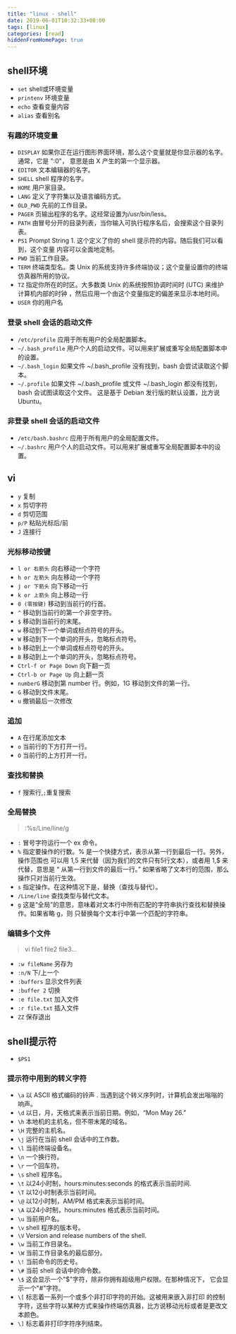 ```yaml
---
title: "linux - shell"
date: 2019-06-01T10:32:33+08:00
tags: [linux]
categories: [read]
hiddenFromHomePage: true
---
```


## shell环境
- `set` shell或环境变量
- `printenv` 环境变量
- `echo` 查看变量内容
- `alias` 查看别名

### 有趣的环境变量
- `DISPLAY` 如果你正在运行图形界面环境，那么这个变量就是你显示器的名字。通常，它是 ":0"， 意思是由 X 产生的第一个显示器。
- `EDITOR` 文本编辑器的名字。
- `SHELL` shell 程序的名字。
- `HOME` 用户家目录。
- `LANG` 定义了字符集以及语言编码方式。
- `OLD_PWD` 先前的工作目录。
- `PAGER` 页输出程序的名字。这经常设置为/usr/bin/less。
- `PATH` 由冒号分开的目录列表，当你输入可执行程序名后，会搜索这个目录列表。
- `PS1` Prompt String 1. 这个定义了你的 shell 提示符的内容。随后我们可以看到，这个变量 内容可以全面地定制。
- `PWD` 当前工作目录。
- `TERM` 终端类型名。类 Unix 的系统支持许多终端协议；这个变量设置你的终端仿真器所用的协议。
- `TZ` 指定你所在的时区。大多数类 Unix 的系统按照协调时间时 (UTC) 来维护计算机内部的时钟 ，然后应用一个由这个变量指定的偏差来显示本地时间。
- `USER` 你的用户名

### 登录 shell 会话的启动文件
- `/etc/profile` 应用于所有用户的全局配置脚本。
- `~/.bash_profile` 用户个人的启动文件。可以用来扩展或重写全局配置脚本中的设置。
- `~/.bash_login` 如果文件 ~/.bash_profile 没有找到，bash 会尝试读取这个脚本。
- `~/.profile` 如果文件 ~/.bash_profile 或文件 ~/.bash_login 都没有找到，bash 会试图读取这个文件。 这是基于 Debian 发行版的默认设置，比方说 Ubuntu。

### 非登录 shell 会话的启动文件
- `/etc/bash.bashrc` 应用于所有用户的全局配置文件。
- `~/.bashrc` 用户个人的启动文件。可以用来扩展或重写全局配置脚本中的设置。

## vi
- `y` 复制
- `x` 剪切字符
- `d` 剪切范围
- `p/P` 粘贴光标后/前
- `J` 连接行

### 光标移动按键
- `l or 右箭头`	向右移动一个字符
- `h or 左箭头`	向左移动一个字符
- `j or 下箭头`	向下移动一行
- `k or 上箭头`	向上移动一行
- `0 (零按键)`	移动到当前行的行首。
- `^`	移动到当前行的第一个非空字符。
- `$`	移动到当前行的末尾。
- `w`	移动到下一个单词或标点符号的开头。
- `W`	移动到下一个单词的开头，忽略标点符号。
- `b`	移动到上一个单词或标点符号的开头。
- `B`	移动到上一个单词的开头，忽略标点符号。
- `Ctrl-f or Page Down`	向下翻一页
- `Ctrl-b or Page Up`	向上翻一页
- `numberG`	移动到第 number 行。例如，1G 移动到文件的第一行。
- `G` 移动到文件末尾。
- `u` 撤销最后一次修改

### 追加
- `A` 在行尾添加文本
- `o` 当前行的下方打开一行。
- `O` 当前行的上方打开一行。

### 查找和替换
- `f` 搜索行,`;`重复搜索

### 全局替换
>:%s/Line/line/g
- `:`	冒号字符运行一个 ex 命令。
- `%`	指定要操作的行数。% 是一个快捷方式，表示从第一行到最后一行。另外，操作范围也 可以用 1,5 来代替（因为我们的文件只有5行文本），或者用 1,$ 来代替，意思是 “ 从第一行到文件的最后一行。” 如果省略了文本行的范围，那么操作只对当前行生效。
- `s`	指定操作。在这种情况下是，替换（查找与替代）。
- `/Line/line`	查找类型与替代文本。
- `g`	这是“全局”的意思，意味着对文本行中所有匹配的字符串执行查找和替换操作。如果省略 g，则 只替换每个文本行中第一个匹配的字符串。

### 编辑多个文件
>vi file1 file2 file3...
- `:w fileName` 另存为
- `:n/N` 下/上一个
- `:buffers` 显示文件列表
- `:buffer 2` 切换
- `:e file.txt` 加入文件
- `:r file.txt` 插入文件
- `ZZ` 保存退出

## shell提示符
- `$PS1`
### 提示符中用到的转义字符
- `\a`	以 ASCII 格式编码的铃声 . 当遇到这个转义序列时，计算机会发出嗡嗡的响声。
- `\d`	以日，月，天格式来表示当前日期。例如，“Mon May 26.”
- `\h`	本地机的主机名，但不带末尾的域名。
- `\H`	完整的主机名。
- `\j`	运行在当前 shell 会话中的工作数。
- `\l`	当前终端设备名。
- `\n`	一个换行符。
- `\r`	一个回车符。
- `\s`	shell 程序名。
- `\t`	以24小时制，hours:minutes:seconds 的格式表示当前时间.
- `\T`	以12小时制表示当前时间。
- `\@`	以12小时制，AM/PM 格式来表示当前时间。
- `\A`	以24小时制，hours:minutes 格式表示当前时间。
- `\u`	当前用户名。
- `\v`	shell 程序的版本号。
- `\V`	Version and release numbers of the shell.
- `\w`	当前工作目录名。
- `\W`	当前工作目录名的最后部分。
- `\!`	当前命令的历史号。
- `\#`	当前 shell 会话中的命令数。
- `\$`	这会显示一个"$"字符，除非你拥有超级用户权限。在那种情况下， 它会显示一个"#"字符。
- `\[`	标志着一系列一个或多个非打印字符的开始。这被用来嵌入非打印 的控制字符，这些字符以某种方式来操作终端仿真器，比方说移动光标或者是更改文本颜色。
- `\]`	标志着非打印字符序列结束。